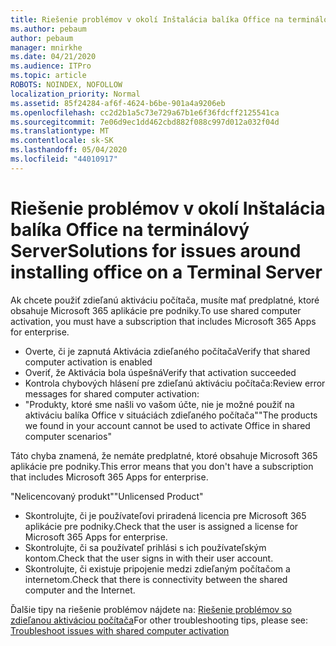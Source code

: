 ```yaml
---
title: Riešenie problémov v okolí Inštalácia balíka Office na terminálový Server
ms.author: pebaum
author: pebaum
manager: mnirkhe
ms.date: 04/21/2020
ms.audience: ITPro
ms.topic: article
ROBOTS: NOINDEX, NOFOLLOW
localization_priority: Normal
ms.assetid: 85f24284-af6f-4624-b6be-901a4a9206eb
ms.openlocfilehash: cc2d2b1a5c73e729a67b1e6f36fdcff2125541ca
ms.sourcegitcommit: 7e06d9ec1dd462cbd882f088c997d012a032f04d
ms.translationtype: MT
ms.contentlocale: sk-SK
ms.lasthandoff: 05/04/2020
ms.locfileid: "44010917"
---
```

# <a name="solutions-for-issues-around-installing-office-on-a-terminal-server"></a><span data-ttu-id="fbe95-102">Riešenie problémov v okolí Inštalácia balíka Office na terminálový Server</span><span class="sxs-lookup"><span data-stu-id="fbe95-102">Solutions for issues around installing office on a Terminal Server</span></span>

<span data-ttu-id="fbe95-103">Ak chcete použiť zdieľanú aktiváciu počítača, musíte mať predplatné, ktoré obsahuje Microsoft 365 aplikácie pre podniky.</span><span class="sxs-lookup"><span data-stu-id="fbe95-103">To use shared computer activation, you must have a subscription that includes Microsoft 365 Apps for enterprise.</span></span>
  
- <span data-ttu-id="fbe95-104">Overte, či je zapnutá Aktivácia zdieľaného počítača</span><span class="sxs-lookup"><span data-stu-id="fbe95-104">Verify that shared computer activation is enabled</span></span>
- <span data-ttu-id="fbe95-105">Overiť, že Aktivácia bola úspešná</span><span class="sxs-lookup"><span data-stu-id="fbe95-105">Verify that activation succeeded</span></span>
- <span data-ttu-id="fbe95-106">Kontrola chybových hlásení pre zdieľanú aktiváciu počítača:</span><span class="sxs-lookup"><span data-stu-id="fbe95-106">Review error messages for shared computer activation:</span></span>
- <span data-ttu-id="fbe95-107">"Produkty, ktoré sme našli vo vašom účte, nie je možné použiť na aktiváciu balíka Office v situáciách zdieľaného počítača"</span><span class="sxs-lookup"><span data-stu-id="fbe95-107">"The products we found in your account cannot be used to activate Office in shared computer scenarios"</span></span>
  
<span data-ttu-id="fbe95-108">Táto chyba znamená, že nemáte predplatné, ktoré obsahuje Microsoft 365 aplikácie pre podniky.</span><span class="sxs-lookup"><span data-stu-id="fbe95-108">This error means that you don't have a subscription that includes Microsoft 365 Apps for enterprise.</span></span>

<span data-ttu-id="fbe95-109">"Nelicencovaný produkt"</span><span class="sxs-lookup"><span data-stu-id="fbe95-109">"Unlicensed Product"</span></span>

- <span data-ttu-id="fbe95-110">Skontrolujte, či je používateľovi priradená licencia pre Microsoft 365 aplikácie pre podniky.</span><span class="sxs-lookup"><span data-stu-id="fbe95-110">Check that the user is assigned a license for Microsoft 365 Apps for enterprise.</span></span>
- <span data-ttu-id="fbe95-111">Skontrolujte, či sa používateľ prihlási s ich používateľským kontom.</span><span class="sxs-lookup"><span data-stu-id="fbe95-111">Check that the user signs in with their user account.</span></span>
- <span data-ttu-id="fbe95-112">Skontrolujte, či existuje pripojenie medzi zdieľaným počítačom a internetom.</span><span class="sxs-lookup"><span data-stu-id="fbe95-112">Check that there is connectivity between the shared computer and the Internet.</span></span>

<span data-ttu-id="fbe95-113">Ďalšie tipy na riešenie problémov nájdete na: [Riešenie problémov so zdieľanou aktiváciou počítača](https://docs.microsoft.com/DeployOffice/troubleshoot-shared-computer-activation)</span><span class="sxs-lookup"><span data-stu-id="fbe95-113">For other troubleshooting tips, please see: [Troubleshoot issues with shared computer activation](https://docs.microsoft.com/DeployOffice/troubleshoot-shared-computer-activation)</span></span>